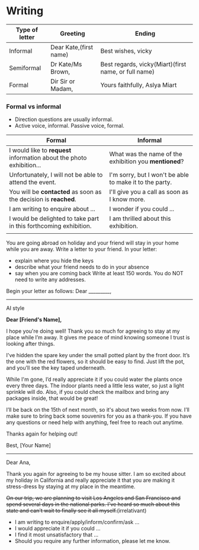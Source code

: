 
# Writing

| Type of letter | Greeting               | Ending                                               |
| -------------- | ---------------------- | ---------------------------------------------------- |
| Informal       | Dear Kate,(first name) | Best wishes, vicky                                   |
| Semiformal     | Dr Kate/Ms Brown,      | Best regards, vicky(Miart)(first name, or full name) |
| Formal         | Dir Sir or Madam,      | Yours faithfully, Aslya Miart                        |

### Formal vs informal

+ Direction questions are usually informal.
+ Active voice, informal. Passive voice, formal.

| Formal                                                       | Informal                                                |
| ------------------------------------------------------------ | ------------------------------------------------------- |
| I would like to **request** information about the photo exhibition... | What was the name of the exhibition you **mentioned**?  |
| Unfortunately, I will not be able to attend the event.       | I'm sorry, but I won't be able to make it to the party. |
| You will be **contacted** as soon as the decision is **reached**. | I'll give you a call as soon as I know more.            |
| I am writing to enquire about ...                            | I wonder if you could ...                               |
| I would be delighted to take part in this forthcoming exhibition. | I am thrilled about this exhibition.                    |
|                                                              |                                                         |



You are going abroad on holiday and your friend will stay in your home while you are away. Write a letter to your friend. In your letter: 

+ explain where you hide the keys 
+ describe what your friend needs to do in your absence 
+ say when you are coming back Write at least 150 words. You do NOT need to write any addresses. 



Begin your letter as follows: Dear _________,

---

AI style

**Dear [Friend's Name],**

I hope you're doing well! Thank you so much for agreeing to stay at my place while I’m away. It gives me peace of mind knowing someone I trust is looking after things.

I've hidden the spare key under the small potted plant by the front door. It’s the one with the red flowers, so it should be easy to find. Just lift the pot, and you’ll see the key taped underneath.

While I'm gone, I’d really appreciate it if you could water the plants once every three days. The indoor plants need a little less water, so just a light sprinkle will do. Also, if you could check the mailbox and bring any packages inside, that would be great!

I’ll be back on the 15th of next month, so it's about two weeks from now. I’ll make sure to bring back some souvenirs for you as a thank-you. If you have any questions or need help with anything, feel free to reach out anytime.

Thanks again for helping out!

Best,
[Your Name]



---

Dear Ana,

Thank you again for agreeing to be my house sitter. I am so excited about my holiday in California and really appreciate it that you are making it stress-dress by staying at my place in the meantime.

~~On our trip, we are planning to visit Los Angeles and San Francisco and spend several days in the national parks. I've heard so much about this state and can't wait to finally see it all myself.~~(irrelativant)



+ I am writing to enquire/apply/inform/confirm/ask ...
+ I would appreciate it if you could ...
+ I find it most unsatisfactory that ...
+ Should you require any further information, please let me know.


